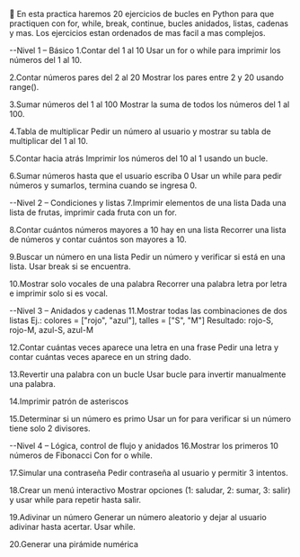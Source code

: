 🐍 En esta practica haremos 20 ejercicios de bucles en Python para que practiquen con for, while, break, continue, bucles anidados, listas, cadenas y mas. Los ejercicios estan ordenados de mas facil a mas complejos.

--Nivel 1 – Básico
1.Contar del 1 al 10
    Usar un for o while para imprimir los números del 1 al 10.

2.Contar números pares del 2 al 20
    Mostrar los pares entre 2 y 20 usando range().

3.Sumar números del 1 al 100
    Mostrar la suma de todos los números del 1 al 100.

4.Tabla de multiplicar
    Pedir un número al usuario y mostrar su tabla de multiplicar del 1 al 10.

5.Contar hacia atrás
    Imprimir los números del 10 al 1 usando un bucle.

6.Sumar números hasta que el usuario escriba 0
    Usar un while para pedir números y sumarlos, termina cuando se ingresa 0.


--Nivel 2 – Condiciones y listas
7.Imprimir elementos de una lista
    Dada una lista de frutas, imprimir cada fruta con un for.

8.Contar cuántos números mayores a 10 hay en una lista
    Recorrer una lista de números y contar cuántos son mayores a 10.

9.Buscar un número en una lista
    Pedir un número y verificar si está en una lista. Usar break si se encuentra.

10.Mostrar solo vocales de una palabra
    Recorrer una palabra letra por letra e imprimir solo si es vocal.


--Nivel 3 – Anidados y cadenas
11.Mostrar todas las combinaciones de dos listas
    Ej.: colores = ["rojo", "azul"], talles = ["S", "M"]
    Resultado: rojo-S, rojo-M, azul-S, azul-M

12.Contar cuántas veces aparece una letra en una frase
    Pedir una letra y contar cuántas veces aparece en un string dado.

13.Revertir una palabra con un bucle
    Usar bucle para invertir manualmente una palabra.

14.Imprimir patrón de asteriscos

15.Determinar si un número es primo
    Usar un for para verificar si un número tiene solo 2 divisores.

--Nivel 4 – Lógica, control de flujo y anidados
16.Mostrar los primeros 10 números de Fibonacci
    Con for o while.

17.Simular una contraseña
    Pedir contraseña al usuario y permitir 3 intentos.

18.Crear un menú interactivo
    Mostrar opciones (1: saludar, 2: sumar, 3: salir) y usar while para repetir hasta salir.

19.Adivinar un número
    Generar un número aleatorio y dejar al usuario adivinar hasta acertar. Usar while.

20.Generar una pirámide numérica